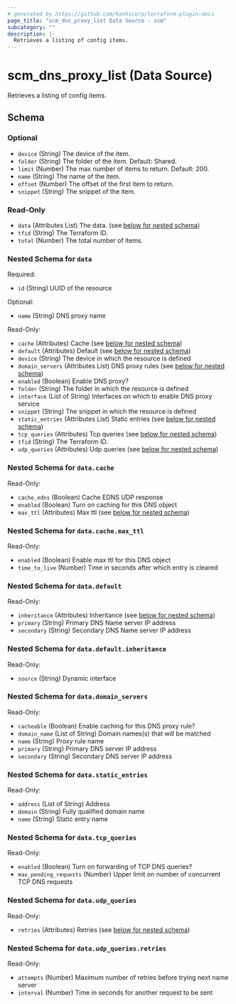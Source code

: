 ```yaml
---
# generated by https://github.com/hashicorp/terraform-plugin-docs
page_title: "scm_dns_proxy_list Data Source - scm"
subcategory: ""
description: |-
  Retrieves a listing of config items.
---
```


# scm_dns_proxy_list (Data Source)

Retrieves a listing of config items.



<!-- schema generated by tfplugindocs -->
## Schema

### Optional

- `device` (String) The device of the item.
- `folder` (String) The folder of the item. Default: Shared.
- `limit` (Number) The max number of items to return. Default: 200.
- `name` (String) The name of the item.
- `offset` (Number) The offset of the first item to return.
- `snippet` (String) The snippet of the item.

### Read-Only

- `data` (Attributes List) The data. (see [below for nested schema](#nestedatt--data))
- `tfid` (String) The Terraform ID.
- `total` (Number) The total number of items.

<a id="nestedatt--data"></a>
### Nested Schema for `data`

Required:

- `id` (String) UUID of the resource

Optional:

- `name` (String) DNS proxy name

Read-Only:

- `cache` (Attributes) Cache (see [below for nested schema](#nestedatt--data--cache))
- `default` (Attributes) Default (see [below for nested schema](#nestedatt--data--default))
- `device` (String) The device in which the resource is defined
- `domain_servers` (Attributes List) DNS proxy rules (see [below for nested schema](#nestedatt--data--domain_servers))
- `enabled` (Boolean) Enable DNS proxy?
- `folder` (String) The folder in which the resource is defined
- `interface` (List of String) Interfaces on which to enable DNS proxy service
- `snippet` (String) The snippet in which the resource is defined
- `static_entries` (Attributes List) Static entries (see [below for nested schema](#nestedatt--data--static_entries))
- `tcp_queries` (Attributes) Tcp queries (see [below for nested schema](#nestedatt--data--tcp_queries))
- `tfid` (String) The Terraform ID.
- `udp_queries` (Attributes) Udp queries (see [below for nested schema](#nestedatt--data--udp_queries))

<a id="nestedatt--data--cache"></a>
### Nested Schema for `data.cache`

Read-Only:

- `cache_edns` (Boolean) Cache EDNS UDP response
- `enabled` (Boolean) Turn on caching for this DNS object
- `max_ttl` (Attributes) Max ttl (see [below for nested schema](#nestedatt--data--cache--max_ttl))

<a id="nestedatt--data--cache--max_ttl"></a>
### Nested Schema for `data.cache.max_ttl`

Read-Only:

- `enabled` (Boolean) Enable max ttl for this DNS object
- `time_to_live` (Number) Time in seconds after which entry is cleared



<a id="nestedatt--data--default"></a>
### Nested Schema for `data.default`

Read-Only:

- `inheritance` (Attributes) Inheritance (see [below for nested schema](#nestedatt--data--default--inheritance))
- `primary` (String) Primary DNS Name server IP address
- `secondary` (String) Secondary DNS Name server IP address

<a id="nestedatt--data--default--inheritance"></a>
### Nested Schema for `data.default.inheritance`

Read-Only:

- `source` (String) Dynamic interface



<a id="nestedatt--data--domain_servers"></a>
### Nested Schema for `data.domain_servers`

Read-Only:

- `cacheable` (Boolean) Enable caching for this DNS proxy rule?
- `domain_name` (List of String) Domain names(s) that will be matched
- `name` (String) Proxy rule name
- `primary` (String) Primary DNS server IP address
- `secondary` (String) Secondary DNS server IP address


<a id="nestedatt--data--static_entries"></a>
### Nested Schema for `data.static_entries`

Read-Only:

- `address` (List of String) Address
- `domain` (String) Fully qualified domain name
- `name` (String) Static entry name


<a id="nestedatt--data--tcp_queries"></a>
### Nested Schema for `data.tcp_queries`

Read-Only:

- `enabled` (Boolean) Turn on forwarding of TCP DNS queries?
- `max_pending_requests` (Number) Upper limit on number of concurrent TCP DNS requests


<a id="nestedatt--data--udp_queries"></a>
### Nested Schema for `data.udp_queries`

Read-Only:

- `retries` (Attributes) Retries (see [below for nested schema](#nestedatt--data--udp_queries--retries))

<a id="nestedatt--data--udp_queries--retries"></a>
### Nested Schema for `data.udp_queries.retries`

Read-Only:

- `attempts` (Number) Maximum number of retries before trying next name server
- `interval` (Number) Time in seconds for another request to be sent
